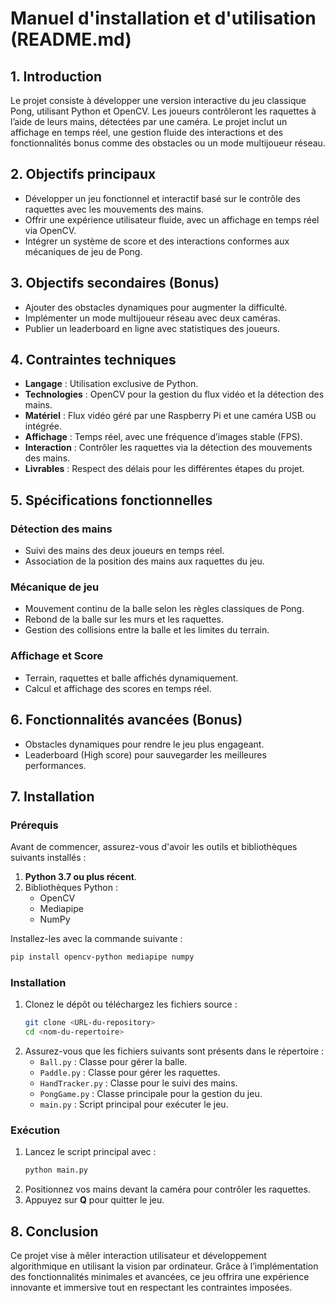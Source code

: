 # Manuel d'installation et d'utilisation (README.md)

## 1. Introduction
Le projet consiste à développer une version interactive du jeu classique Pong, utilisant Python et OpenCV. Les joueurs contrôleront les raquettes à l’aide de leurs mains, détectées par une caméra. 
Le projet inclut un affichage en temps réel, une gestion fluide des interactions et des fonctionnalités bonus comme des obstacles ou un mode multijoueur réseau.

## 2. Objectifs principaux
- Développer un jeu fonctionnel et interactif basé sur le contrôle des raquettes avec les mouvements des mains.
- Offrir une expérience utilisateur fluide, avec un affichage en temps réel via OpenCV.
- Intégrer un système de score et des interactions conformes aux mécaniques de jeu de Pong.

## 3. Objectifs secondaires (Bonus)
- Ajouter des obstacles dynamiques pour augmenter la difficulté.
- Implémenter un mode multijoueur réseau avec deux caméras.
- Publier un leaderboard en ligne avec statistiques des joueurs.

## 4. Contraintes techniques
- **Langage** : Utilisation exclusive de Python.
- **Technologies** : OpenCV pour la gestion du flux vidéo et la détection des mains.
- **Matériel** : Flux vidéo géré par une Raspberry Pi et une caméra USB ou intégrée.
- **Affichage** : Temps réel, avec une fréquence d’images stable (FPS).
- **Interaction** : Contrôler les raquettes via la détection des mouvements des mains.
- **Livrables** : Respect des délais pour les différentes étapes du projet.

## 5. Spécifications fonctionnelles
### Détection des mains
- Suivi des mains des deux joueurs en temps réel.
- Association de la position des mains aux raquettes du jeu.

### Mécanique de jeu
- Mouvement continu de la balle selon les règles classiques de Pong.
- Rebond de la balle sur les murs et les raquettes.
- Gestion des collisions entre la balle et les limites du terrain.

### Affichage et Score
- Terrain, raquettes et balle affichés dynamiquement.
- Calcul et affichage des scores en temps réel.

## 6. Fonctionnalités avancées (Bonus)
- Obstacles dynamiques pour rendre le jeu plus engageant.
- Leaderboard (High score) pour sauvegarder les meilleures performances.

## 7. Installation
### Prérequis
Avant de commencer, assurez-vous d'avoir les outils et bibliothèques suivants installés :
1. **Python 3.7 ou plus récent**.
2. Bibliothèques Python :
   - OpenCV
   - Mediapipe
   - NumPy

Installez-les avec la commande suivante :
```bash
pip install opencv-python mediapipe numpy
```

### Installation
1. Clonez le dépôt ou téléchargez les fichiers source :
   ```bash
   git clone <URL-du-repository>
   cd <nom-du-repertoire>
   ```
2. Assurez-vous que les fichiers suivants sont présents dans le répertoire :
   - `Ball.py` : Classe pour gérer la balle.
   - `Paddle.py` : Classe pour gérer les raquettes.
   - `HandTracker.py` : Classe pour le suivi des mains.
   - `PongGame.py` : Classe principale pour la gestion du jeu.
   - `main.py` : Script principal pour exécuter le jeu.

### Exécution
1. Lancez le script principal avec :
   ```bash
   python main.py
   ```
2. Positionnez vos mains devant la caméra pour contrôler les raquettes.
3. Appuyez sur **Q** pour quitter le jeu.

## 8. Conclusion
Ce projet vise à mêler interaction utilisateur et développement algorithmique en utilisant la vision par ordinateur. Grâce à l’implémentation des fonctionnalités minimales et avancées, ce jeu offrira une expérience innovante et immersive tout en respectant les contraintes imposées.

